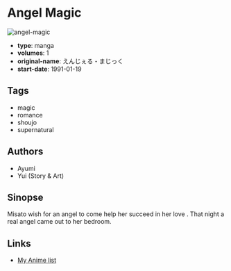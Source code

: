 # Angel Magic

![angel-magic](https://cdn.myanimelist.net/images/manga/2/28287.jpg)

-   **type**: manga
-   **volumes**: 1
-   **original-name**: えんじぇる・まじっく
-   **start-date**: 1991-01-19

## Tags

-   magic
-   romance
-   shoujo
-   supernatural

## Authors

-   Ayumi
-   Yui (Story & Art)

## Sinopse

Misato wish for an angel to come help her succeed in her love . That night a real angel came out to her bedroom.

## Links

-   [My Anime list](https://myanimelist.net/manga/18465/Angel_Magic)
